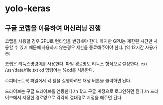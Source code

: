 # yolo-keras

## 구글 코랩을 이용하여 머신러닝 진행

코랩을 사용할 경우 GPU로 런타임을 변경해야 한다.
하지만 GPU는 제한된 시간만 사용할 수 있기 때문에 사용하지 않는경우 세션을 종료해주어야 한다.
(약 12시간 사용가능)

코랩은 리눅스명령어를 사용한다.
파일 경로명도 리눅스 형식으로 설정한다. ex) /usr/data/file.txt
cd 명령어는 %cd를 사용한다.

주피터노트북 파일에서 각 쉘을 실행하려면 재생 버튼을 클릭하면 된다.

드라이브는 구글 드라이브를 연동한다.\n
학교 구글 계정으로 로그인하면 된다.\n
드라이브에서 지정한 경로명으로 각각의 절대경로 지정을 해주면 된다.
